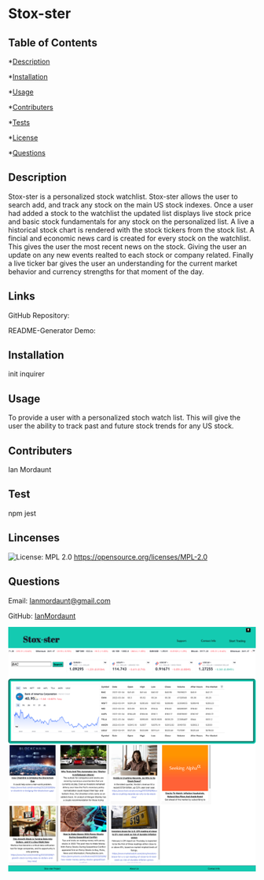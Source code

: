 
  # Stox-ster

  ## Table of Contents
  *[Description](#description)

  *[Installation](#installation)

  *[Usage](#usage)

  *[Contributers](#contribute)

  *[Tests](#tests)

  *[License](#license)

  *[Questions](#questions)


  <a name='description'></a>
  ## Description

  Stox-ster is a personalized stock watchlist. Stox-ster allows the user to search add, and track any stock on the main US stock indexes. Once a user had added a stock to the watchlist the updated list displays live stock price and basic stock fundamentals for any stock on the personalized list. A live a historical stock chart is rendered with the stock tickers from the stock list.
  A fincial and economic news card is created for every stock on the watchlist. This gives the user the most recent news on the stock. Giving the user an  update on any new events realted to each stock or company related. Finally a live ticker bar gives the user an understanding for the current market behavior and currency strengths for that moment of the day. 

  ## Links

  GitHub Repository: 
  
  README-Generator Demo: 

  <a name='installation'></a>
  ## Installation

  init inquirer

  <a name='usage'></a>
  ## Usage

  To provide a user with  a personalized stoch watch list. This will give the user the ability to track past and  future stock trends for any US stock.

  <a name='contribute'></a>
  ## Contributers

  Ian Mordaunt

  <a name='tests'></a>
  ## Test

  npm jest

  <a name='license'></a>
  ## Lincenses
  ![License: MPL 2.0](https://img.shields.io/badge/License-MPL_2.0-brightgreen.svg) https://opensource.org/licenses/MPL-2.0

  <a name='questions'></a>
  ## Questions

  Email: Ianmordaunt@gmail.com

  GitHub: <a href="https://www.github.com/IanMordaunt" target="_blank">IanMordaunt</a>
  

  ![alt text](https://github.com/IanMordaunt/Stox-ster/blob/main/assets/images/Stox-ster.png)